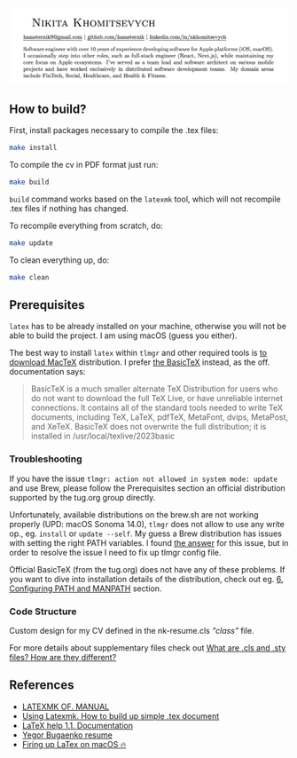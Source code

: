 <img src=".github/2.1.2.png" width="1280">

## How to build?

First, install packages necessary to compile the .tex files:

```bash
make install
```

To compile the cv in PDF format just run:

```sh
make build
```

`build` command works based on the `latexmk` tool, which will not recompile .tex files if nothing has changed. 

To recompile everything from scratch, do:

```sh
make update
```

To clean everything up, do:

```sh
make clean
```

## Prerequisites

`latex` has to be already installed on your machine, otherwise you will not be able to build the project. I am using macOS (guess you either).

The best way to install `latex` within `tlmgr` and other required tools is [to download MacTeX](https://tug.org/mactex/mactex-download.html) distribution. I prefer [the BasicTeX](https://tug.org/mactex/morepackages.html) instead, as the off. documentation says:

> BasicTeX is a much smaller alternate TeX Distribution for users who do not want to download the full TeX Live, or have unreliable internet connections. It contains all of the standard tools needed to write TeX documents, including TeX, LaTeX, pdfTeX, MetaFont, dvips, MetaPost, and XeTeX. BasicTeX does not overwrite the full distribution; it is installed in /usr/local/texlive/2023basic

### Troubleshooting

If you have the issue `tlmgr: action not allowed in system mode: update` and use Brew, please follow the Prerequisites section an official distribution supported by the tug.org group directly.

Unfortunately, available distributions on the brew.sh are not working properly (UPD: macOS Sonoma 14.0), `tlmgr` does not allow to use any write op., eg. `install` or `update --self`. My guess a Brew distribution has issues with setting the right PATH variables. I found [the answer](https://tex.stackexchange.com/a/634438) for this issue, but in order to resolve the issue I need to fix up tlmgr config file.

Official BasicTeX (from the tug.org) does not have any of these problems. If you want to dive into installation details of the distribution, check out eg. [6. Configuring PATH and MANPATH](https://www.tug.org/mactex/BasicTeX.pdf) section.

### Code Structure

Custom design for my CV defined in the nk-resume.cls _"class"_ file.

For more details about supplementary files check out [What are .cls and .sty files? How are they different?](https://tug.org/pracjourn/2005-3/asknelly/nelly-sty-&-cls.pdf)

## References

- [LATEXMK OF. MANUAL](https://mirrors.up.pt/pub/CTAN/support/latexmk/latexmk.pdf)
- [Using Latexmk. How to build up simple .tex document](https://mg.readthedocs.io/latexmk.html)
- [LaTeX help 1.1. Documentation](http://www.emerson.emory.edu/services/latex/latex_toc.html)
- [Yegor Bugaenko resume](https://github.com/yegor256/blog/blob/master/_latex/resume-boring.tex)
- [Firing up LaTex on macOS 🔥](https://gist.github.com/LucaCappelletti94/920186303d71c85e66e76ff989ea6b62)
